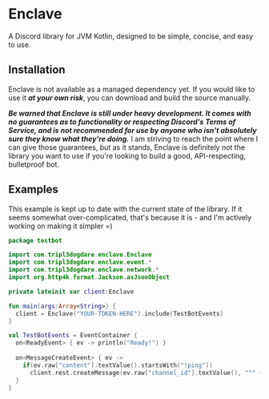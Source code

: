 # Enclave
A Discord library for JVM Kotlin, designed to be simple, concise, and easy to use.

## Installation
Enclave is not available as a managed dependency yet. 
If you would like to use it ***at your own risk***, you can download and
build the source manually.

***Be warned that Enclave is still under heavy development.
It comes with no guarantees as to functionality or respecting
Discord's Terms of Service, and is not recommended for use by anyone
who isn't absolutely sure they know what they're doing.*** I am striving
to reach the point where I can give those guarantees, but as it
stands, Enclave is definitely not the library you want to use if
you're looking to build a good, API-respecting, bulletproof bot.

## Examples
This example is kept up to date with the current state of the library.
If it seems somewhat over-complicated, that's because it is - and I'm
actively working on making it simpler =)

```kotlin
package testbot

import com.tripl3dogdare.enclave.Enclave
import com.tripl3dogdare.enclave.event.*
import com.tripl3dogdare.enclave.network.*
import org.http4k.format.Jackson.asJsonObject

private lateinit var client:Enclave

fun main(args:Array<String>) {
  client = Enclave("YOUR-TOKEN-HERE").include(TestBotEvents)
}

val TestBotEvents = EventContainer {
  on<ReadyEvent> { ev -> println("Ready!") }
    
  on<MessageCreateEvent> { ev ->
    if(ev.raw["content"].textValue().startsWith("!ping"))
      client.rest.createMessage(ev.raw["channel_id"].textValue(), """ {"content":"Pong!"} """.asJsonObject())
  }
}
```
